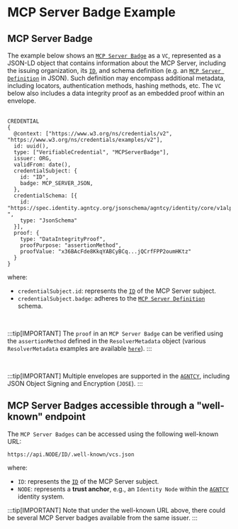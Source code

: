 # MCP Server Badge Example

## MCP Server Badge

The example below shows an [`MCP Server Badge`](./intro.md) as a `VC`, represented as a JSON-LD object that contains information about the MCP Server, including the issuing organization, its [`ID`](/docs/id/definitions), and schema definition (e.g. an [`MCP Server Definition`](https://spec.identity.agntcy.org/jsonschema/agntcy/identity/core/v1alpha1/MCP#source-) in JSON). Such definition may encompass additional metadata, including locators, authentication methods, hashing methods, etc. The `VC` below also includes a data integrity proof as an embedded proof within an envelope.<br /><br />

```
CREDENTIAL
{
  @context: ["https://www.w3.org/ns/credentials/v2", "https://www.w3.org/ns/credentials/examples/v2"],
  id: uuid(),
  type: ["VerifiableCredential", "MCPServerBadge"],
  issuer: ORG,
  validFrom: date(),
  credentialSubject: {
    id: "ID",
    badge: MCP_SERVER_JSON,
  },
  credentialSchema: [{
    id: "https://spec.identity.agntcy.org/jsonschema/agntcy/identity/core/v1alpha1/MCP#source-",
    type: "JsonSchema"
  }],
  proof: {
    type: "DataIntegrityProof",
    proofPurpose: "assertionMethod",
    proofValue: "x36BAcFde8KkqYABCyBCq...jQCrfFPP2oumHKtz"
  }
}

```

where:

- `credentialSubject.id`: represents the [`ID`](/docs/id/definitions) of the MCP Server subject.
- `credentialSubject.badge`: adheres to the [`MCP Server Definition`](https://spec.identity.agntcy.org/jsonschema/agntcy/identity/core/v1alpha1/MCP#source-) schema.

<br />

:::tip[IMPORTANT]
The `proof` in an `MCP Server Badge` can be verified using the `assertionMethod` defined in the `ResolverMetadata` object (various `ResolverMetadata` examples are available [`here`](../id/examples.md)).
:::

<br />

:::tip[IMPORTANT]
Multiple envelopes are supported in the [`AGNTCY`](https://agntcy.org/), including JSON Object Signing and Encryption (`JOSE`).
:::

## MCP Server Badges accessible through a "well-known" endpoint

The `MCP Server Badges` can be accessed using the following well-known URL:

```
https://api.NODE/ID/.well-known/vcs.json
```

where:

- `ID`: represents the [`ID`](/docs/id/definitions) of the MCP Server subject.
- `NODE`: represents a **trust anchor**, e.g., an `Identity Node` within the [`AGNTCY`](https://agntcy.org/) identity system.

:::tip[IMPORTANT]
Note that under the well-known URL above, there could be several MCP Server badges available from the same issuer.
:::